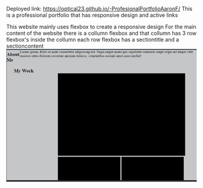 Deployed link: https://optical23.github.io/-ProfesionalPortfolioAaronF/
This is a professional portfolio that has responsive design and active links

This website mainly uses flexbox to create a responsive design
For the main content of the website there is a collumn flexbox and that collumn has 3 row flexbox's inside the collumn
each row flexbox has a sectiontitle and a sectioncontent
![Screenshot](/assests/screenshots/screenshotMockup.PNG)